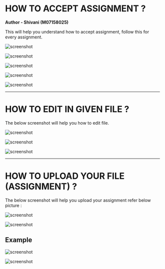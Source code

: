 
# HOW TO ACCEPT ASSIGNMENT ?

**Author - Shivani (M07158025)**

This will help you understand how to accept assignment, follow this for every assignment.

![screenshot](https://github.com/oilmcut-2020/JavaClass/blob/student/images/s1.png)

![screenshot](https://github.com/oilmcut-2020/JavaClass/blob/student/images/s2.png)

![screenshot](https://github.com/oilmcut-2020/JavaClass/blob/student/images/s3.png)

![screenshot](https://github.com/oilmcut-2020/JavaClass/blob/student/images/s4.png)

![screenshot](https://github.com/oilmcut-2020/JavaClass/blob/student/images/s5.png)

-------------------------------------------------------------------------------------------------------------------------------

# HOW TO EDIT IN GIVEN FILE ?

The below screenshot will help you how to edit file.

![screenshot](https://github.com/oilmcut-2020/JavaClass/blob/student/images/s6.png)

![screenshot](https://github.com/oilmcut-2020/JavaClass/blob/student/images/s7.png)

![screenshot](https://github.com/oilmcut-2020/JavaClass/blob/student/images/s8.png)

-------------------------------------------------------------------------------------------------------------------------------


# HOW TO UPLOAD YOUR FILE (ASSIGNMENT) ?

The below screenshot will help you upload your assignment refer below picture :

![screenshot](https://github.com/oilmcut-2020/JavaClass/blob/student/images/s9.png)

![screenshot](https://github.com/oilmcut-2020/JavaClass/blob/student/images/s10.png)

  ## Example 
  
![screenshot](https://github.com/oilmcut-2020/JavaClass/blob/student/images/s11.png)

![screenshot](https://github.com/oilmcut-2020/JavaClass/blob/student/images/s12.png)



